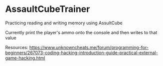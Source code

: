 # AssaultCubeTrainer
Practicing reading and writing memory using AssultCube

Currently print the player's ammo onto the console and then writes to that value

Resources: 
https://www.unknowncheats.me/forum/programming-for-beginners/267073-coding-hacking-introduction-guide-practical-external-game-hacking.html

